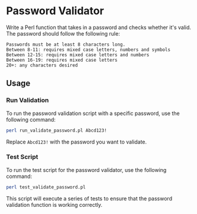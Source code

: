 # Password Validator

Write a Perl function that takes in a password and checks whether it's valid. The password should follow the following rule:

    Passwords must be at least 8 characters long.
    Between 8-11: requires mixed case letters, numbers and symbols
    Between 12-15: requires mixed case letters and numbers
    Between 16-19: requires mixed case letters
    20+: any characters desired



## Usage

### Run Validation

To run the password validation script with a specific password, use the following command:

```bash
perl run_validate_password.pl Abcd123!
```

Replace `Abcd123!` with the password you want to validate.

### Test Script

To run the test script for the password validator, use the following command:

```bash
perl test_validate_password.pl
```

This script will execute a series of tests to ensure that the password validation function is working correctly.
